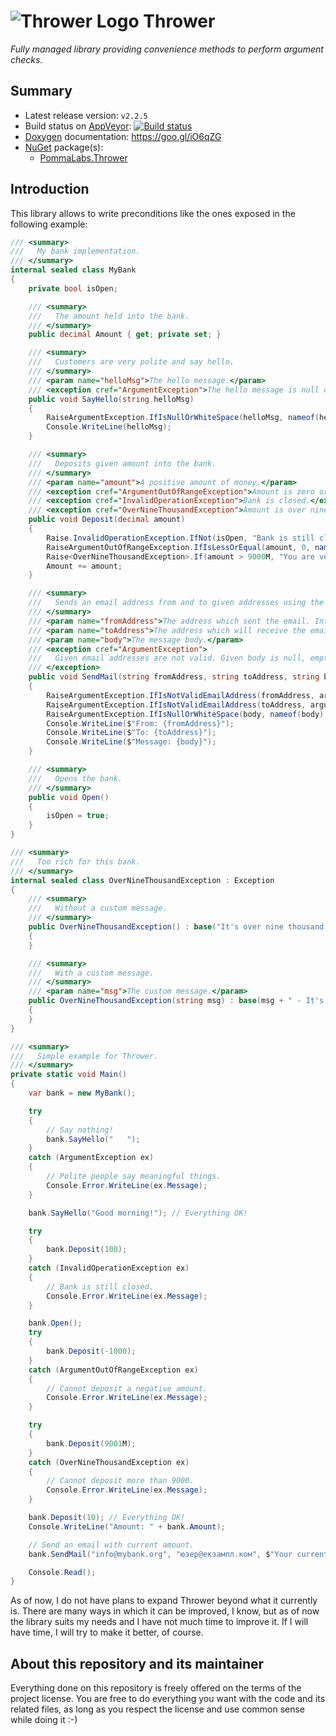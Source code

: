 ![](https://googledrive.com/host/0B8v0ikF4z2BiR29YQmxfSlE1Sms/Progetti/Thrower/logo-64.png "Thrower Logo") Thrower
==================================================================================================================

*Fully managed library providing convenience methods to perform argument checks.*

## Summary ##

* Latest release version: `v2.2.5`
* Build status on [AppVeyor](https://ci.appveyor.com): [![Build status](https://ci.appveyor.com/api/projects/status/xjkp8gn0cf4s7qbg?svg=true)](https://ci.appveyor.com/project/pomma89/thrower)
* [Doxygen](http://www.stack.nl/~dimitri/doxygen/index.html) documentation: https://goo.gl/iO6qZG
* [NuGet](https://www.nuget.org) package(s):
    + [PommaLabs.Thrower](https://nuget.org/packages/Thrower/)

## Introduction ##

This library allows to write preconditions like the ones exposed in the following example:

```cs
/// <summary>
///   My bank implementation.
/// </summary>
internal sealed class MyBank
{
    private bool isOpen;

    /// <summary>
    ///   The amount held into the bank.
    /// </summary>
    public decimal Amount { get; private set; }

    /// <summary>
    ///   Customers are very polite and say hello.
    /// </summary>
    /// <param name="helloMsg">The hello message.</param>
    /// <exception cref="ArgumentException">The hello message is null or blank.</exception>
    public void SayHello(string helloMsg)
    {
        RaiseArgumentException.IfIsNullOrWhiteSpace(helloMsg, nameof(helloMsg), "Hello message is null or blank");
        Console.WriteLine(helloMsg);
    }

    /// <summary>
    ///   Deposits given amount into the bank.
    /// </summary>
    /// <param name="amount">A positive amount of money.</param>
    /// <exception cref="ArgumentOutOfRangeException">Amount is zero or negative.</exception>
    /// <exception cref="InvalidOperationException">Bank is closed.</exception>
    /// <exception cref="OverNineThousandException">Amount is over nine thousand!</exception>
    public void Deposit(decimal amount)
    {
        Raise.InvalidOperationException.IfNot(isOpen, "Bank is still closed");
        RaiseArgumentOutOfRangeException.IfIsLessOrEqual(amount, 0, nameof(amount), "Zero or negative amount");
        Raise<OverNineThousandException>.If(amount > 9000M, "You are very rich!");
        Amount += amount;
    }

    /// <summary>
    ///   Sends an email address from and to given addresses using the specified body.
    /// </summary>
    /// <param name="fromAddress">The address which sent the email. International characters are _not_ allowed.</param>
    /// <param name="toAddress">The address which will receive the email. International characters are allowed.</param>
    /// <param name="body">The message body.</param>
    /// <exception cref="ArgumentException">
    ///   Given email addresses are not valid. Given body is null, empty or blank.
    /// </exception>
    public void SendMail(string fromAddress, string toAddress, string body)
    {
        RaiseArgumentException.IfIsNotValidEmailAddress(fromAddress, argumentName: nameof(fromAddress), allowInternational: false);
        RaiseArgumentException.IfIsNotValidEmailAddress(toAddress, argumentName: nameof(toAddress), allowInternational: true);
        RaiseArgumentException.IfIsNullOrWhiteSpace(body, nameof(body), "The email body cannot be blank");
        Console.WriteLine($"From: {fromAddress}");
        Console.WriteLine($"To: {toAddress}");
        Console.WriteLine($"Message: {body}");
    }

    /// <summary>
    ///   Opens the bank.
    /// </summary>
    public void Open()
    {
        isOpen = true;
    }
}

/// <summary>
///   Too rich for this bank.
/// </summary>
internal sealed class OverNineThousandException : Exception
{
    /// <summary>
    ///   Without a custom message.
    /// </summary>
    public OverNineThousandException() : base("It's over nine thousand!")
    {
    }

    /// <summary>
    ///   With a custom message.
    /// </summary>
    /// <param name="msg">The custom message.</param>
    public OverNineThousandException(string msg) : base(msg + " - It's over nine thousand!")
    {
    }
}

/// <summary>
///   Simple example for Thrower.
/// </summary>
private static void Main()
{
    var bank = new MyBank();

    try
    {
        // Say nothing!
        bank.SayHello("   ");
    }
    catch (ArgumentException ex)
    {
        // Polite people say meaningful things.
        Console.Error.WriteLine(ex.Message);
    }

    bank.SayHello("Good morning!"); // Everything OK!

    try
    {
        bank.Deposit(100);
    }
    catch (InvalidOperationException ex)
    {
        // Bank is still closed.
        Console.Error.WriteLine(ex.Message);
    }

    bank.Open();
    try
    {
        bank.Deposit(-1000);
    }
    catch (ArgumentOutOfRangeException ex)
    {
        // Cannot deposit a negative amount.
        Console.Error.WriteLine(ex.Message);
    }

    try
    {
        bank.Deposit(9001M);
    }
    catch (OverNineThousandException ex)
    {
        // Cannot deposit more than 9000.
        Console.Error.WriteLine(ex.Message);
    }

    bank.Deposit(10); // Everything OK!
    Console.WriteLine("Amount: " + bank.Amount);

    // Send an email with current amount.
    bank.SendMail("info@mybank.org", "юзер@екзампл.ком", $"Your current amount is {bank.Amount}");

    Console.Read();
}
```

As of now, I do not have plans to expand Thrower beyond what it currently is. There are many ways in which it can be improved, I know, but as of now the library suits my needs and I have not much time to improve it. If I will have time, I will try to make it better, of course.

## About this repository and its maintainer ##

Everything done on this repository is freely offered on the terms of the project license. You are free to do everything you want with the code and its related files, as long as you respect the license and use common sense while doing it :-)
